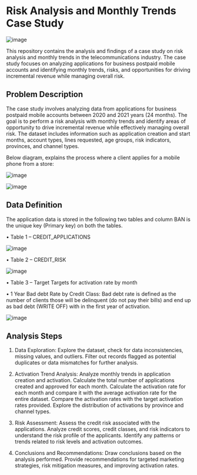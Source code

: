 # Risk Analysis and Monthly Trends Case Study

![image](https://github.com/NickTimosh/telecom_risk_analysis/assets/116592259/5479976b-fa9c-479c-861a-c9376e569336)

This repository contains the analysis and findings of a case study on risk analysis and monthly trends in the telecommunications industry. The case study focuses on analyzing applications for business postpaid mobile accounts and identifying monthly trends, risks, and opportunities for driving incremental revenue while managing overall risk.

## Problem Description

The case study involves analyzing data from applications for business postpaid mobile accounts between 2020 and 2021 years (24 months). The goal is to perform a risk analysis with monthly trends and identify areas of opportunity to drive incremental revenue while effectively managing overall risk. The dataset includes information such as application creation and start months, account types, lines requested, age groups, risk indicators, provinces, and channel types.

Below diagram, explains the process where a client applies for a mobile phone from a store:

![image](https://github.com/NickTimosh/telecom_risk_analysis/assets/116592259/bb937e8c-0333-4714-958c-65bffb7f2893)

![image](https://github.com/NickTimosh/telecom_risk_analysis/assets/116592259/53ac9bac-0835-4046-8328-8d3d2fd7a535)

## Data Definition
The application data is stored in the following two tables and column BAN is the unique key (Primary key) on both the tables.

•	Table  1 – CREDIT_APPLICATIONS

![image](https://github.com/NickTimosh/telecom_risk_analysis/assets/116592259/ff566513-0654-4b95-acc5-fd4c895430b0)


•	Table 2 – CREDIT_RISK

![image](https://github.com/NickTimosh/telecom_risk_analysis/assets/116592259/78c2f0c4-9487-4d5b-a158-1dee31448708)


•	Table 3 – Target
Targets for activation rate by month

• 1 Year Bad debt Rate by Credit Class:
Bad debt rate is defined as the number of clients those will be delinquent (do not pay their bills) and end up as bad debt (WRITE OFF) with in the first year of activation.

![image](https://github.com/NickTimosh/telecom_risk_analysis/assets/116592259/ba26325d-67b4-40b7-b75d-019fbd103031)

## Analysis Steps

1. Data Exploration: Explore the dataset, check for data inconsistencies, missing values, and outliers. Filter out records flagged as potential duplicates or data mismatches for further analysis.

2. Activation Trend Analysis: Analyze monthly trends in application creation and activation. Calculate the total number of applications created and approved for each month. Calculate the activation rate for each month and compare it with the average activation rate for the entire dataset. Compare the activation rates with the target activation rates provided. Explore the distribution of activations by province and channel types.

3. Risk Assessment: Assess the credit risk associated with the applications. Analyze credit scores, credit classes, and risk indicators to understand the risk profile of the applicants. Identify any patterns or trends related to risk levels and activation outcomes.

4. Conclusions and Recommendations: Draw conclusions based on the analysis performed. Provide recommendations for targeted marketing strategies, risk mitigation measures, and improving activation rates.
